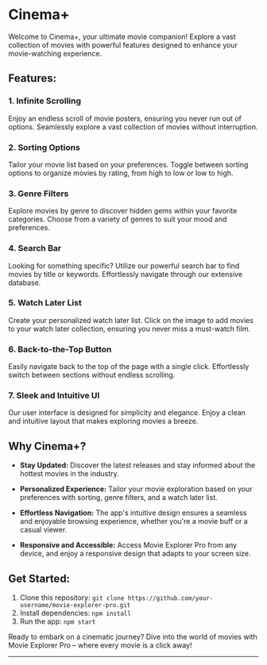 
# Cinema+

Welcome to Cinema+, your ultimate movie companion! Explore a vast collection of movies with powerful features designed to enhance your movie-watching experience.

## Features:

### 1. Infinite Scrolling
Enjoy an endless scroll of movie posters, ensuring you never run out of options. Seamlessly explore a vast collection of movies without interruption.

### 2. Sorting Options
Tailor your movie list based on your preferences. Toggle between sorting options to organize movies by rating, from high to low or low to high.

### 3. Genre Filters
Explore movies by genre to discover hidden gems within your favorite categories. Choose from a variety of genres to suit your mood and preferences.

### 4. Search Bar
Looking for something specific? Utilize our powerful search bar to find movies by title or keywords. Effortlessly navigate through our extensive database.

### 5. Watch Later List
Create your personalized watch later list. Click on the image to add movies to your watch later collection, ensuring you never miss a must-watch film.


### 6. Back-to-the-Top Button
Easily navigate back to the top of the page with a single click. Effortlessly switch between sections without endless scrolling.

### 7. Sleek and Intuitive UI
Our user interface is designed for simplicity and elegance. Enjoy a clean and intuitive layout that makes exploring movies a breeze.

## Why Cinema+?

- **Stay Updated:** Discover the latest releases and stay informed about the hottest movies in the industry.

- **Personalized Experience:** Tailor your movie exploration based on your preferences with sorting, genre filters, and a watch later list.

- **Effortless Navigation:** The app's intuitive design ensures a seamless and enjoyable browsing experience, whether you're a movie buff or a casual viewer.

- **Responsive and Accessible:** Access Movie Explorer Pro from any device, and enjoy a responsive design that adapts to your screen size.

## Get Started:

1. Clone this repository: `git clone https://github.com/your-username/movie-explorer-pro.git`
2. Install dependencies: `npm install`
3. Run the app: `npm start`

Ready to embark on a cinematic journey? Dive into the world of movies with Movie Explorer Pro – where every movie is a click away!

---
